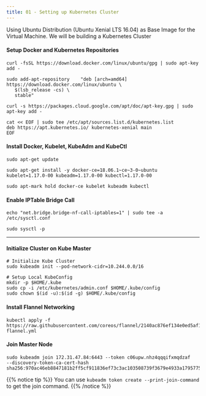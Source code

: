 ```yaml
---
title: 01 - Setting up Kubernetes Cluster
---
```


Using Ubuntu Distribution (Ubuntu Xenial LTS 16.04) as Base Image for the Virtual Machine. We will be building a Kubernetes Cluster

#### Setup Docker and Kubernetes Repositories

```shell
curl -fsSL https://download.docker.com/linux/ubuntu/gpg | sudo apt-key add -

sudo add-apt-repository    "deb [arch=amd64] https://download.docker.com/linux/ubuntu \
   $(lsb_release -cs) \
   stable"

curl -s https://packages.cloud.google.com/apt/doc/apt-key.gpg | sudo apt-key add -

cat << EOF | sudo tee /etc/apt/sources.list.d/kubernetes.list
deb https://apt.kubernetes.io/ kubernetes-xenial main
EOF
```

#### Install Docker, Kubelet, KubeAdm and KubeCtl

```shell
sudo apt-get update

sudo apt-get install -y docker-ce=18.06.1~ce~3-0~ubuntu kubelet=1.17.0-00 kubeadm=1.17.0-00 kubectl=1.17.0-00

sudo apt-mark hold docker-ce kubelet kubeadm kubectl
```

#### Enable IPTable Bridge Call

```
echo "net.bridge.bridge-nf-call-iptables=1" | sudo tee -a /etc/sysctl.conf

sudo sysctl -p
```

-----

#### Initialize Cluster on Kube Master

```
# Initialize Kube Cluster
sudo kubeadm init --pod-network-cidr=10.244.0.0/16

# Setup Local KubeConfig
mkdir -p $HOME/.kube
sudo cp -i /etc/kubernetes/admin.conf $HOME/.kube/config
sudo chown $(id -u):$(id -g) $HOME/.kube/config
```

#### Install Flannel Networking
```
kubectl apply -f https://raw.githubusercontent.com/coreos/flannel/2140ac876ef134e0ed5af15c65e414cf26827915/Documentation/kube-flannel.yml
```

#### Join Master Node

```
sudo kubeadm join 172.31.47.84:6443 --token c06upw.nhz4qqqifxmqdzaf     --discovery-token-ca-cert-hash sha256:970ac46eb8847181b2ff5cf911836ef73c3ac103508739f3679e4933a1795775
```

{{% notice tip %}}
You can use `kubeadm token create --print-join-command` to get the join command.
{{% /notice %}}
